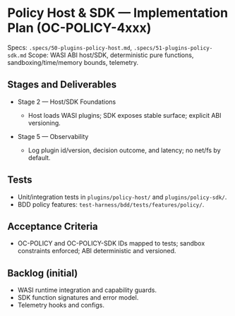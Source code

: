 # Policy Host & SDK — Implementation Plan (OC-POLICY-4xxx)

Specs: `.specs/50-plugins-policy-host.md`, `.specs/51-plugins-policy-sdk.md`
Scope: WASI ABI host/SDK, deterministic pure functions, sandboxing/time/memory bounds, telemetry.

## Stages and Deliverables

- Stage 2 — Host/SDK Foundations
  - Host loads WASI plugins; SDK exposes stable surface; explicit ABI versioning.

- Stage 5 — Observability
  - Log plugin id/version, decision outcome, and latency; no net/fs by default.

## Tests

- Unit/integration tests in `plugins/policy-host/` and `plugins/policy-sdk/`.
- BDD policy features: `test-harness/bdd/tests/features/policy/`.

## Acceptance Criteria

- OC-POLICY and OC-POLICY-SDK IDs mapped to tests; sandbox constraints enforced; ABI deterministic and versioned.

## Backlog (initial)

- WASI runtime integration and capability guards.
- SDK function signatures and error model.
- Telemetry hooks and configs.
